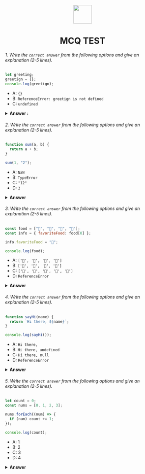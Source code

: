 <div align="center">
  <img height="60" src="https://edurev.gumlet.io/AllImages/original/ApplicationImages/CourseImages/944e5d47-8c55-4a89-91e5-22ab5f2798fc_CI.png">
  <h1>MCQ TEST</h1>
</div>

###### 1. Write the `correct answer` from the following options and give an explanation (2-5 lines).

```javascript
let greeting;
greetign = {};
console.log(greetign);
```

- A: `{}`
- B: `ReferenceError: greetign is not defined`
- C: `undefined`

<details><summary><b>Answer :  </b></summary>
<p>

#### Answer: A

<i>Because This is because an empty object {} is assigned to the variable greeting, and then greeting is logged to the console, which displays the empty object.</i>

</p>
</details>

###### 2. Write the `correct answer` from the following options and give an explanation (2-5 lines).

```javascript
function sum(a, b) {
  return a + b;
}

sum(1, "2");
```

- A: `NaN`
- B: `TypeError`
- C: `"12"`
- D: `3`

<details><summary><b>Answer   </b></summary>
<p>

#### Answer: B

<i>because  the function is designed to perform addition, this operation is not valid, and JavaScript will throw a TypeError</i>

</p>
</details>

###### 3. Write the `correct answer` from the following options and give an explanation (2-5 lines).

```javascript
const food = ["🍕", "🍫", "🥑", "🍔"];
const info = { favoriteFood: food[0] };

info.favoriteFood = "🍝";

console.log(food);
```

- A: `['🍕', '🍫', '🥑', '🍔']`
- B: `['🍝', '🍫', '🥑', '🍔']`
- C: `['🍝', '🍕', '🍫', '🥑', '🍔']`
- D: `ReferenceError`

<details><summary><b>Answer   </b></summary>
<p>

#### Answer: A

<i>Because The info.favoriteFood is initially assigned the first element of the food array, which is 🍕. However, later it is reassigned to 🍝. However, this reassignment does not modify the food array itself. The console.log(food) statement only prints the food array, and since it has not been modified, the output will remain the same.</i>

</p>
</details>

###### 4. Write the `correct answer` from the following options and give an explanation (2-5 lines).

```javascript
function sayHi(name) {
  return `Hi there, ${name}`;
}

console.log(sayHi());
```

- A: `Hi there,`
- B: `Hi there, undefined`
- C: `Hi there, null`
- D: `ReferenceError`

<details><summary><b>Answer </b></summary>
<p>

#### Answer: B

<i>because The function sayHi expects an argument name, but when you call sayHi() without providing an argument, name inside the function becomes undefined. Therefore, the returned string will be "Hi there, undefined".</i>

</p>
</details>

###### 5. Write the `correct answer` from the following options and give an explanation (2-5 lines).

```javascript
let count = 0;
const nums = [0, 1, 2, 3];

nums.forEach((num) => {
  if (num) count += 1;
});

console.log(count);
```

- A: 1
- B: 2
- C: 3
- D: 4

<details><summary><b>Answer</b></summary>
<p>

#### Answer: B

<i>The forEach method iterates over each element in the nums array. In this case, it's counting the number of truthy values (non-zero numbers) in the array. Out of the four elements in the array [0, 1, 2, 3], only 1, 2, and 3 are truthy, so the count will be 3</i>

</p>
</details>
